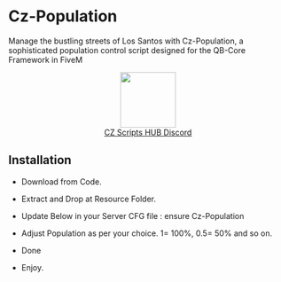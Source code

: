 # Cz-Population
 Manage the bustling streets of Los Santos with Cz-Population, a sophisticated population control script designed for the QB-Core Framework in FiveM

<div align="center">
  <a href="https://discord.gg/deWH6JVDxK">
    <img align="center" src="https://logopoppin.com/wp-content/uploads/2021/09/discord-logo-current.jpg" width="100">
  </a><br>
  <a href="https://discord.gg/deWH6JVDxK">CZ Scripts HUB Discord</a><br>
</div>

## Installation
- Download from Code.
- Extract and Drop at Resource Folder.
- Update Below in your Server CFG file :
ensure Cz-Population
- Adjust Population as per your choice.
1= 100%, 0.5= 50% and so on.

- Done
- Enjoy.



